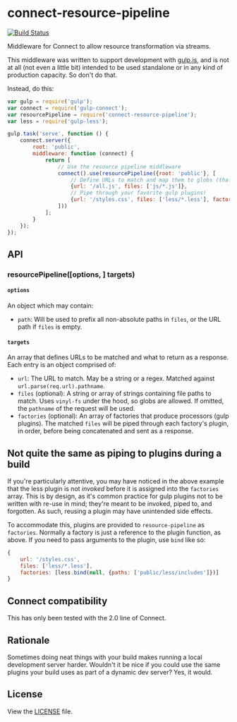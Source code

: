 connect-resource-pipeline
=========================

[![Build Status](https://travis-ci.org/wilsonjackson/connect-resource-pipeline.svg?branch=master)](https://travis-ci.org/wilsonjackson/connect-resource-pipeline)

Middleware for Connect to allow resource transformation via streams.

This middleware was written to support development with [gulp.js](http://gulpjs.com/), and is not at all (not even a
little bit) intended to be used standalone or in any kind of production capacity. So don't do that.

Instead, do this:

```js
var gulp = require('gulp');
var connect = require('gulp-connect');
var resourcePipeline = require('connect-resource-pipeline');
var less = require('gulp-less');

gulp.task('serve', function () {
	connect.server({
		root: 'public',
		middleware: function (connect) {
			return [
				// Use the resource pipeline middleware
				connect().use(resourcePipeline({root: 'public'}, [
					// Define URLs to match and map them to globs (that are automatically concatenated)
					{url: '/all.js', files: ['js/*.js']},
					// Pipe through your favorite gulp plugins!
					{url: '/styles.css', files: ['less/*.less'], factories: [less]}
				]))
			];
		}
	});
});
```

API
---

### resourcePipeline([options, ] targets)

#### `options`

An object which may contain:

- `path`: Will be used to prefix all non-absolute paths in `files`, or the URL path if `files` is empty.

#### `targets`
 
An array that defines URLs to be matched and what to return as a response. Each entry is an object comprised of:

- `url`: The URL to match. May be a string or a regex. Matched against `url.parse(req.url).pathname`.
- `files` (optional): A string or array of strings containing file paths to match. Uses `vinyl-fs` under the hood, so
  globs are allowed. If omitted, the `pathname` of the request will be used.
- `factories` (optional): An array of factories that produce processors (gulp plugins). The matched `files` will be
  piped through each factory's plugin, in order, before being concatenated and sent as a response.


Not quite the same as piping to plugins during a build
------------------------------------------------------

If you're particularly attentive, you may have noticed in the above example that the less plugin is not _invoked_ before
it is assigned into the `factories` array. This is by design, as it's common practice for gulp plugins not to be written
with re-use in mind; they're meant to be invoked, piped to, and forgotten. As such, reusing a plugin may have unintended
side effects.

To accommodate this, plugins are provided to `resource-pipeline` as `factories`. Normally a factory is just a reference
to the plugin function, as above. If you need to pass arguments to the plugin, use `bind` like so:

```js
{
	url: '/styles.css',
	files: ['less/*.less'],
	factories: [less.bind(null, {paths: ['public/less/includes']})]
}
```

Connect compatibility
---------------------

This has only been tested with the 2.0 line of Connect.

Rationale
---------

Sometimes doing neat things with your build makes running a local development server harder. Wouldn't it be nice if you
could use the same plugins your build uses as part of a dynamic dev server? Yes, it would.

License
-------

View the [LICENSE](https://github.com/wilsonjackson/connect-resource-pipeline/blob/master/LICENSE) file.
